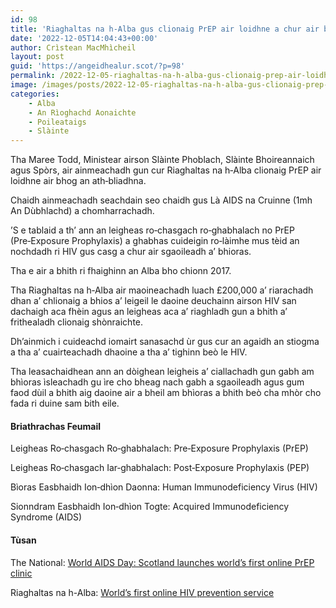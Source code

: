 ```yaml
---
id: 98
title: 'Riaghaltas na h-Alba gus clionaig PrEP air loidhne a chur air bhog'
date: '2022-12-05T14:04:43+00:00'
author: Crìstean MacMhìcheil
layout: post
guid: 'https://angeidhealur.scot/?p=98'
permalink: /2022-12-05-riaghaltas-na-h-alba-gus-clionaig-prep-air-loidhne-a-chur-air-bhog/
image: /images/posts/2022-12-05-riaghaltas-na-h-alba-gus-clionaig-prep-air-loidhne-a-chur-air-bhog.webp
categories:
    - Alba
    - An Rìoghachd Aonaichte
    - Poileataigs
    - Slàinte
---
```


Tha Maree Todd, Ministear airson Slàinte Phoblach, Slàinte Bhoireannaich agus Spòrs, air ainmeachadh gun cur Riaghaltas na h‑Alba clionaig PrEP air loidhne air bhog an ath‑bliadhna.

Chaidh ainmeachadh seachdain seo chaidh gus Là AIDS na Cruinne (1mh An Dùbhlachd) a chomharrachadh.

’S e tablaid a th’ ann an leigheas ro‑chasgach ro‑ghabhalach no PrEP (Pre‑Exposure Prophylaxis) a ghabhas cuideigin ro‑làimhe mus tèid an nochdadh ri HIV gus casg a chur air sgaoileadh a’ bhioras.

Tha e air a bhith ri fhaighinn an Alba bho chionn 2017.

Tha Riaghaltas na h‑Alba air maoineachadh luach £200,000 a’ riarachadh dhan a’ chlionaig a bhios a’ leigeil le daoine deuchainn airson HIV san dachaigh aca fhèin agus an leigheas aca a’ riaghladh gun a bhith a’ frithealadh clionaig shònraichte.

Dh’ainmich i cuideachd iomairt sanasachd ùr gus cur an agaidh an stiogma a tha a’ cuairteachadh dhaoine a tha a’ tighinn beò le HIV.

Tha leasachaidhean ann an dòighean leigheis a’ ciallachadh gun gabh am bhìoras ìsleachadh gu ìre cho bheag nach gabh a sgaoileadh agus gum faod dùil a bhith aig daoine air a bheil am bhìoras a bhith beò cha mhòr cho fada ri duine sam bith eile.

#### Briathrachas Feumail

Leigheas Ro‑chasgach Ro‑ghabhalach: Pre‑Exposure Prophylaxis (PrEP)

Leigheas Ro‑chasgach Iar‑ghabhalach: Post‑Exposure Prophylaxis (PEP)

Bìoras Easbhaidh Ion‑dhìon Daonna: Human Immunodeficiency Virus (HIV)

Sionndram Easbhaidh Ion‑dhìon Togte: Acquired Immunodeficiency Syndrome (AIDS)

#### Tùsan

The National: [World AIDS Day: Scotland launches world’s first online PrEP clinic](https://www.thenational.scot/news/23164043.world-aids-day-scotland-launches-worlds-first-online-prep-clinic/?ref=rss)

Riaghaltas na h-Alba: [World’s first online HIV prevention service](https://www.gov.scot/news/worlds-first-online-hiv-prevention-service/)
